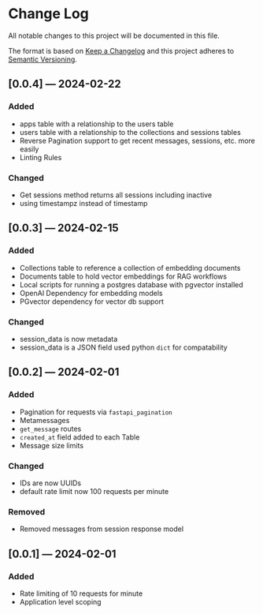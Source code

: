 # Change Log
All notable changes to this project will be documented in this file.
 
The format is based on [Keep a Changelog](http://keepachangelog.com/)
and this project adheres to [Semantic Versioning](http://semver.org/).

## [0.0.4] — 2024-02-22

### Added

* apps table with a relationship to the users table
* users table with a relationship to the collections and sessions tables
* Reverse Pagination support to get recent messages, sessions, etc. more easily
* Linting Rules

### Changed

* Get sessions method returns all sessions including inactive
* using timestampz instead of timestamp 


## [0.0.3] — 2024-02-15

### Added

* Collections table to reference a collection of embedding documents
* Documents table to hold vector embeddings for RAG workflows
* Local scripts for running a postgres database with pgvector installed
* OpenAI Dependency for embedding models
* PGvector dependency for vector db support

### Changed

* session_data is now metadata
* session_data is a JSON field used python `dict` for compatability


## [0.0.2] — 2024-02-01

### Added

* Pagination for requests via `fastapi_pagination`
* Metamessages
* `get_message` routes
* `created_at` field added to each Table
* Message size limits

### Changed

* IDs are now UUIDs
* default rate limit now 100 requests per minute

### Removed

* Removed messages from session response model


## [0.0.1] — 2024-02-01

### Added

* Rate limiting of 10 requests for minute
* Application level scoping

